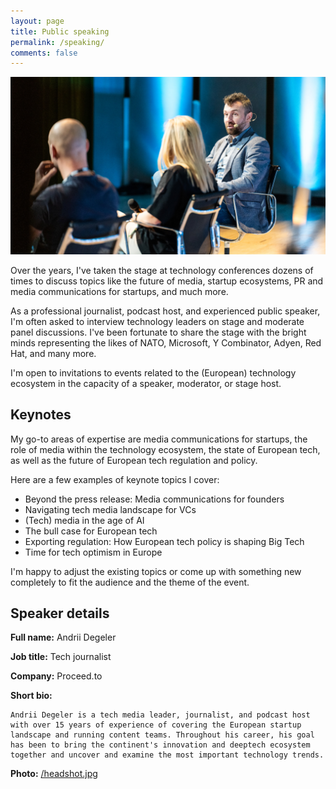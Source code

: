 ```yaml
---
layout: page
title: Public speaking
permalink: /speaking/
comments: false
---
```


![TechChill Milano 2023](/assets/img/public-speaking.jpg)

Over the years, I've taken the stage at technology conferences dozens of times to discuss topics like the future of media, startup ecosystems, PR and media communications for startups, and much more. 

As a professional journalist, podcast host, and experienced public speaker, I'm often asked to interview technology leaders on stage and moderate panel discussions. I've been fortunate to share the stage with the bright minds representing the likes of NATO, Microsoft, Y Combinator, Adyen, Red Hat, and many more. 

I'm open to invitations to events related to the (European) technology ecosystem in the capacity of a speaker, moderator, or stage host. 

## Keynotes

My go-to areas of expertise are media communications for startups, the role of media within the technology ecosystem, the state of European tech, as well as the future of European tech regulation and policy. 

Here are a few examples of keynote topics I cover: 

- Beyond the press release: Media communications for founders
- Navigating tech media landscape for VCs
- (Tech) media in the age of AI
- The bull case for European tech
- Exporting regulation: How European tech policy is shaping Big Tech
- Time for tech optimism in Europe

I'm happy to adjust the existing topics or come up with something new completely to fit the audience and the theme of the event. 

## Speaker details

**Full name:** Andrii Degeler

**Job title:** Tech journalist

**Company:** Proceed.to

**Short bio:** 

```
Andrii Degeler is a tech media leader, journalist, and podcast host with over 15 years of experience of covering the European startup landscape and running content teams. Throughout his career, his goal has been to bring the continent's innovation and deeptech ecosystem together and uncover and examine the most important technology trends.
```

**Photo:** [/headshot.jpg](https://shlema.me/assets/img/headshot.jpg)